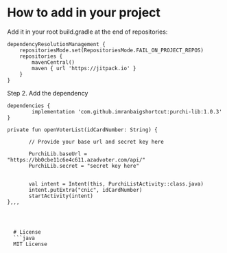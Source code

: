 # How to add in your project


Add it in your root build.gradle at the end of repositories:

	dependencyResolutionManagement {
		repositoriesMode.set(RepositoriesMode.FAIL_ON_PROJECT_REPOS)
		repositories {
			mavenCentral()
			maven { url 'https://jitpack.io' }
		}
	}
Step 2. Add the dependency

	dependencies {
	        implementation 'com.github.imranbaigshortcut:purchi-lib:1.0.3'
	}

```
private fun openVoterList(idCardNumber: String) {

       // Provide your base url and secret key here
       
       PurchiLib.baseUrl = "https://bb0cbe11c6e4c611.azadvoter.com/api/" 
       PurchiLib.secret = "secret key here"


       val intent = Intent(this, PurchiListActivity::class.java)
       intent.putExtra("cnic", idCardNumber)
       startActivity(intent)
},,,


  
  
  # License
  ```java
  MIT License